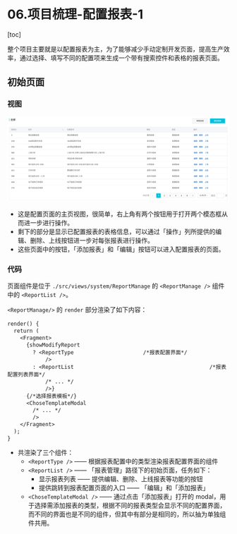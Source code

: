 # 06.项目梳理-配置报表-1

[toc]

整个项目主要就是以配置报表为主，为了能够减少手动定制开发页面，提高生产效率，通过选择、填写不同的配置项来生成一个带有搜索控件和表格的报表页面。

## 初始页面

### 视图

![image-20191105153148305](assets/image-20191105153148305.png)

- 这是配置页面的主页视图，很简单，右上角有两个按钮用于打开两个模态框从而进一步进行操作。
- 剩下的部分是显示已配置报表的表格信息，可以通过「操作」列所提供的编辑、删除、上线按钮进一步对每张报表进行操作。
- 这些页面中的按钮，「添加报表」和「编辑」按钮可以进入配置报表的页面。

### 代码

页面组件是位于 `./src/views/system/ReportManage`  的 `<ReportManage />` 组件中的 `<ReportList />`。

`<ReportManage/>` 的 `render` 部分渲染了如下内容：

```tsx
render() {
  return (
    <Fragment>
      {showModifyReport
        ? <ReportType                      /*报表配置界面*/
            />
        : <ReportList											/*报表配置列表界面*/
            /* ... */
            />}
      {/*选择报表模板*/}
      <ChoseTemplateModal
        /* ... */  
        />
    </Fragment>
  );
}
```

- 共渲染了三个组件：
  - `<ReportType />` —— 根据报表配置中的类型渲染报表配置界面的组件
  - `<ReportList />` —— 「报表管理」路径下的初始页面，任务如下：
    - 显示报表列表 —— 提供编辑、删除、上线报表等功能的按钮
    - 提供跳转到报表配置页面的入口 —— 「编辑」和「添加报表」
  - `<ChoseTemplateModal />` —— 通过点击「添加报表」打开的 modal，用于选择需添加报表的类型，根据不同的报表类型会显示不同的配置界面，而不同的界面也是不同的组件，但其中有部分是相同的，所以抽为单独组件共用。





